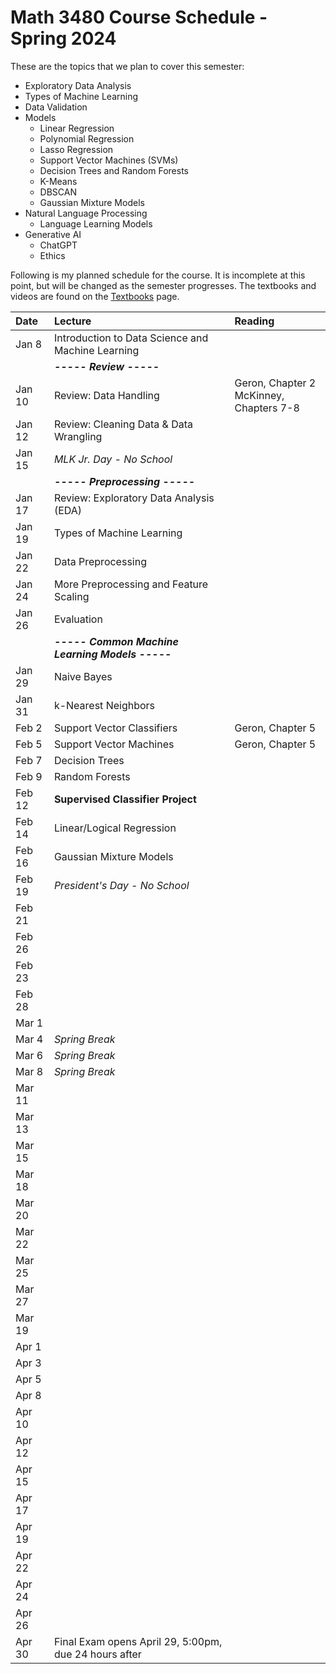 # Math 3480 Course Schedule - Spring 2024
These are the topics that we plan to cover this semester:
* Exploratory Data Analysis
* Types of Machine Learning
* Data Validation
* Models
  * Linear Regression
  * Polynomial Regression
  * Lasso Regression
  * Support Vector Machines (SVMs)
  * Decision Trees and Random Forests
  * K-Means
  * DBSCAN
  * Gaussian Mixture Models
* Natural Language Processing
  * Language Learning Models
* Generative AI
  * ChatGPT
  * Ethics

Following is my planned schedule for the course. It is incomplete at this point, but will be changed as the semester progresses. The textbooks and videos are found on the [Textbooks](https://github.com/drolsonmi/math3080/blob/main/3480_Textbooks.md) page.

| Date   | Lecture                                           | Reading                                    |
| :----- | :--------------------------                       | :--------------------------------------    |
| Jan 8  | Introduction to Data Science and Machine Learning |                                            |
|        | __*----- Review -----*__                          |                                            |
| Jan 10 | Review: Data Handling                             | Geron, Chapter 2<br>McKinney, Chapters 7-8 |
| Jan 12 | Review: Cleaning Data & Data Wrangling            |                                            |
| Jan 15 | *MLK Jr. Day - No School*                         |                                            |
|        | __*----- Preprocessing -----*__                   |                                            |
| Jan 17 | Review: Exploratory Data Analysis (EDA)           |                                            |
| Jan 19 | Types of Machine Learning                         |                                            |
| Jan 22 | Data Preprocessing                                |                                            |
| Jan 24 | More Preprocessing and Feature Scaling            |                                            |
| Jan 26 | Evaluation                                        |                                            |
|        | __*----- Common Machine Learning Models -----*__  |                                            |
| Jan 29 | Naive Bayes                                       |                                            |
| Jan 31 | k-Nearest Neighbors                               |                                            |
| Feb 2  | Support Vector Classifiers                        | Geron, Chapter 5                           |
| Feb 5  | Support Vector Machines                           | Geron, Chapter 5                           |
| Feb 7  | Decision Trees                                    |                                            |
| Feb 9  | Random Forests                                    |                                            |
| Feb 12 | __Supervised Classifier Project__                 |                                            |
| Feb 14 | Linear/Logical Regression                         |                                            |
| Feb 16 | Gaussian Mixture Models                           |                                            |
| Feb 19 | *President's Day - No School*                     |                                            |
| Feb 21 |                                                   |                                            |
| Feb 26 |                                                   |                                            |
| Feb 23 |                                                   |                                            |
| Feb 28 |                                                   |                                            |
| Mar 1  |                                                   |                                            |
| Mar 4  | *Spring Break*                                    |                                            |
| Mar 6  | *Spring Break*                                    |                                            |
| Mar 8  | *Spring Break*                                    |                                            |
| Mar 11 |                                                   |                                            |
| Mar 13 |                                                   |                                            |
| Mar 15 |                                                   |                                            |
| Mar 18 |                                                   |                                            |
| Mar 20 |                                                   |                                            |
| Mar 22 |                                                   |                                            |
| Mar 25 |                                                   |                                            |
| Mar 27 |                                                   |                                            |
| Mar 19 |                                                   |                                            |
| Apr 1  |                                                   |                                            |
| Apr 3  |                                                   |                                            |
| Apr 5  |                                                   |                                            |
| Apr 8  |                                                   |                                            |
| Apr 10 |                                                   |                                            |
| Apr 12 |                                                   |                                            |
| Apr 15 |                                                   |                                            |
| Apr 17 |                                                   |                                            |
| Apr 19 |                                                   |                                            |
| Apr 22 |                                                   |                                            |
| Apr 24 |                                                   |                                            |
| Apr 26 |                                                   |                                            |
| Apr 30 | Final Exam opens April 29, 5:00pm, due 24 hours after |                                        |
